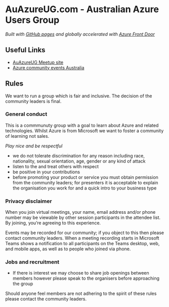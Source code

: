 # AuAzureUG.com - Australian Azure Users Group
_Built with [GitHub pages](https://pages.github.com) and globally accelerated with [Azure Front Door](https://azure.microsoft.com/en-us/services/frontdoor/)_ 

## Useful Links
- [AuAzureUG Meetup site](https://www.meetup.com/Australian-Azure-Users-Group/)
- [Azure community events Australia](https://azure.microsoft.com/en-us/community/events/?Country=Australia)

## Rules
We want to run a group which is fair and inclusive. The decision of the community leaders is final.

### General conduct
This is a commmunuty group with a goal to learn about Azure and related technologies. Whilst Azure is from Microsoft we want to foster a community of learning not sales.

*Play nice and be respectful*
- we do not tolerate discrimination for any reason including race, nationality, sexual orientation, age, gender or any kind of attack 
- listen to the and treat others with respect
- be positive in your contributions
- before promoting your product or service you must obtain permission from the community leaders; for presenters it is acceptable to explain the organisation you work for and a quick intro to your business type

### Privacy disclaimer
When you join virtual meetings, your name, email address and/or phone number may be viewable by other session participants in the attendee list. By joining, you’re agreeing to this experience.

Events may be recorded for our community; if you object to this then please contact community leaders. When a meeting recording starts in Microsoft Teams shows a notification to all participants on the Teams desktop, web, and mobile apps, as well as to people who joined via phone. 

### Jobs and recruitment
- If there is interest we may choose to share job openings between members however please speak to the organisers before approaching the group

Should anyone feel members are not adhering to the spirit of these rules please contact the community leaders.
